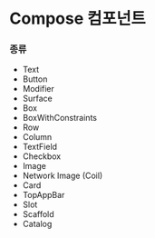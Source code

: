 # Compose 컴포넌트

### 종류
- Text
- Button 
- Modifier
- Surface
- Box
- BoxWithConstraints
- Row
- Column
- TextField
- Checkbox
- Image
- Network Image (Coil)
- Card
- TopAppBar
- Slot
- Scaffold
- Catalog